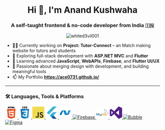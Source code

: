 <h1 align="center">Hi 👋, I'm Anand Kushwaha</h1>
<h3 align="center">A self-taught frontend & no-code developer from India 🇮🇳</h3>

<p align="center">
  <img src="https://komarev.com/ghpvc/?username=whited3vil001&label=Profile%20views&color=0e75b6&style=flat" alt="whited3vil001" />
</p>

- 👨‍💻 Currently working on **Project: Tutor-Connect** – an Match making website for tutors and students  
- 🔧 Exploring full-stack development with **ASP.NET MVC** and **Flutter**  
- 🌱 Learning advanced **JavaScript**, **WebAPIs**, **Firebase**, and **Flutter UI/UX**  
- 🚀 Passionate about merging design with development, and building meaningful tools  
- 📫 My Portfolio **https://ace0731.github.io/**

---

<h3 align="left">🛠️ Languages, Tools & Platforms</h3>
<p align="left">
  <!-- Core Languages -->
  <a href="https://developer.mozilla.org/en-US/docs/Web/HTML" target="_blank" rel="noreferrer">
    <img src="https://raw.githubusercontent.com/devicons/devicon/master/icons/html5/html5-original-wordmark.svg" alt="HTML5" width="40" height="40"/>
  </a>
  <a href="https://developer.mozilla.org/en-US/docs/Web/CSS" target="_blank" rel="noreferrer">
    <img src="https://raw.githubusercontent.com/devicons/devicon/master/icons/css3/css3-original-wordmark.svg" alt="CSS3" width="40" height="40"/>
  </a>
  <a href="https://www.javascript.com/" target="_blank" rel="noreferrer">
    <img src="https://raw.githubusercontent.com/devicons/devicon/master/icons/javascript/javascript-original.svg" alt="JavaScript" width="40" height="40"/>
  </a>

  <!-- Frameworks & Platforms -->
  <a href="https://flutter.dev/" target="_blank" rel="noreferrer">
    <img src="https://raw.githubusercontent.com/devicons/devicon/master/icons/flutter/flutter-original.svg" alt="Flutter" width="40" height="40"/>
  </a>
  <a href="https://dotnet.microsoft.com/" target="_blank" rel="noreferrer">
    <img src="https://raw.githubusercontent.com/devicons/devicon/master/icons/dot-net/dot-net-original.svg" alt=".NET" width="40" height="40"/>
  </a>

  <!-- Backend & DB -->
  <a href="https://firebase.google.com/" target="_blank" rel="noreferrer">
    <img src="https://www.vectorlogo.zone/logos/firebase/firebase-icon.svg" alt="Firebase" width="40" height="40"/>
  </a>
  <a href="https://www.mysql.com/" target="_blank" rel="noreferrer">
    <img src="https://raw.githubusercontent.com/devicons/devicon/master/icons/mysql/mysql-original-wordmark.svg" alt="MySQL" width="40" height="40"/>
  </a>

  <!-- IDE -->
  <a href="https://visualstudio.microsoft.com/" target="_blank" rel="noreferrer">
    <img src="https://raw.githubusercontent.com/devicons/devicon/master/icons/visualstudio/visualstudio-plain.svg" alt="Visual Studio" width="40" height="40"/>
  </a>

  <!-- 🧩 No-Code Tools -->
 
  <!-- 🧩 No-Code Tools -->
<a href="https://bubble.io/" target="_blank" rel="noreferrer">
  <img src="https://th.bing.com/th/id/OIP.Qo1r3ZWYlpc4HMNg4yKmeAHaCA?w=323&h=95&c=7&r=0&o=7&dpr=1.3&pid=1.7&rm=3" alt="Bubble" width="40" height="40"/>
</a>
<a href="https://www.figma.com/" target="_blank" rel="noreferrer">
  <img src="https://upload.wikimedia.org/wikipedia/commons/3/33/Figma-logo.svg" alt="Figma" width="40" height="40"/>
</a>


</p>

